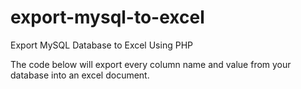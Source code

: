 # export-mysql-to-excel
Export MySQL Database to Excel Using PHP

The code below will export every column name and value from your database into an excel document.
